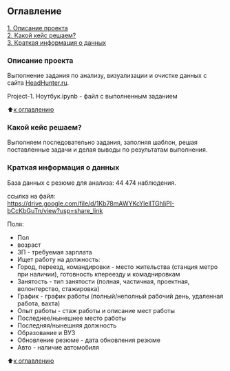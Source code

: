 ## Оглавление  
[1. Описание проекта](README.md#Описание-проекта)  
[2. Какой кейс решаем?](README.md#Какой-кейс-решаем)  
[3. Краткая информация о данных](README.md#Краткая-информация-о-данных)  

### Описание проекта    
Выполнение задания по анализу, визуализации и очистке данных с сайта [HeadHunter.ru](https://hh.ru).

Project-1. Ноутбук.ipynb - файл с выполненным заданием

:arrow_up:[к оглавлению](README.md#Оглавление)

### Какой кейс решаем?    
Выполняем последовательно задания, заполняя шаблон, решая поставленные задачи и делая выводы по результатам выполнения.

### Краткая информация о данных
База данных с резюме для анализа: 44 474 наблюдения.

ссылка на файл: https://drive.google.com/file/d/1Kb78mAWYKcYlellTGhIjPI-bCcKbGuTn/view?usp=share_link

 Поля:

* Пол
* возраст
* ЗП - требуемая зарплата
* Ищет работу на должность:	
* Город, переезд, командировки	-  место жительства (станция метро при наличии), готовность кпереезду и комаднировкам
* Занятость	- тип занятости (полная, частичная, проектная, волонтерство, стажировка)
* График - график работы (полный/неполный рабочий день, удаленная работа, вахта)
* Опыт работы - стаж работы и описание мест работы
* Последнее/нынешнее место работы
* Последняя/нынешняя должность
* Образование и ВУЗ
* Обновление резюме - дата обновления резюме
* Авто - наличие автомобиля
  
:arrow_up:[к оглавлению](README.md#Оглавление)